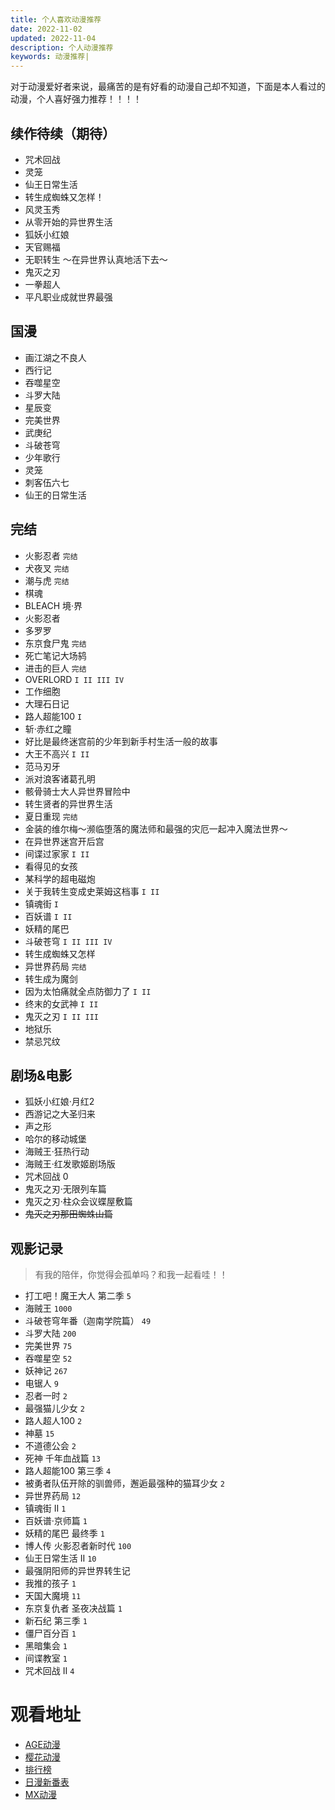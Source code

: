 ```yaml
---
title: 个人喜欢动漫推荐
date: 2022-11-02
updated: 2022-11-04
description: 个人动漫推荐
keywords: 动漫推荐|
---
```


对于动漫爱好者来说，最痛苦的是有好看的动漫自己却不知道，下面是本人看过的动漫，个人喜好强力推荐！！！！

## 续作待续（期待）
- 咒术回战
- 灵笼
- 仙王日常生活
- 转生成蜘蛛又怎样！
- 风灵玉秀
- 从零开始的异世界生活
- 狐妖小红娘
- 天官赐福
- 无职转生 ～在异世界认真地活下去～
- 鬼灭之刃
- 一拳超人
- 平凡职业成就世界最强

## 国漫
- 画江湖之不良人
- 西行记
- 吞噬星空
- 斗罗大陆
- 星辰变
- 完美世界
- 武庚纪
- 斗破苍穹
- 少年歌行
- 灵笼
- 刺客伍六七
- 仙王的日常生活


## 完结
- 火影忍者 `完结`
- 犬夜叉 `完结`
- 潮与虎 `完结`
- 棋魂
- BLEACH 境·界
- 火影忍者
- 多罗罗
- 东京食尸鬼 `完结`
- 死亡笔记大场鸫
- 进击的巨人 `完结`
- OVERLORD `I II III IV`
- 工作细胞
- 大理石日记
- 路人超能100 `I`
- 斩·赤红之瞳
- 好比是最终迷宫前的少年到新手村生活一般的故事
- 大王不高兴 `I II`
- 范马刃牙
- 派对浪客诸葛孔明
- 骸骨骑士大人异世界冒险中
- 转生贤者的异世界生活
- 夏日重现 `完结`
- 金装的维尔梅～濒临堕落的魔法师和最强的灾厄一起冲入魔法世界～
- 在异世界迷宫开后宫
- 间谍过家家 `I II`
- 看得见的女孩
- 某科学的超电磁炮
- 关于我转生变成史莱姆这档事 `I II`
- 镇魂街 `I`
- 百妖谱 `I II`
- 妖精的尾巴
- 斗破苍穹 `I II III IV`
- 转生成蜘蛛又怎样
- 异世界药局 `完结`
- 转生成为魔剑
- 因为太怕痛就全点防御力了 `I II`
- 终末的女武神 `I II`
- 鬼灭之刃 `I II III`
- 地狱乐
- 禁忌咒纹


## 剧场&电影
- 狐妖小红娘·月红2
- 西游记之大圣归来
- 声之形
- 哈尔的移动城堡
- 海贼王·狂热行动
- 海贼王·红发歌姬剧场版
- 咒术回战 0
- 鬼灭之刃·无限列车篇
- 鬼灭之刃·柱众会议蝶屋敷篇
- ~~鬼灭之刃那田蜘蛛山篇~~

## 观影记录
> 有我的陪伴，你觉得会孤单吗？和我一起看哇！！
- 打工吧！魔王大人 第二季 `5`
- 海贼王 `1000`
- 斗破苍穹年番（迦南学院篇） `49`
- 斗罗大陆 `200`
- 完美世界 `75`
- 吞噬星空 `52`
- 妖神记 `267`
- 电锯人 `9`
- 忍者一时 `2`
- 最强猫儿少女 `2`
- 路人超人100 `2`
- 神墓 `15`
- 不道德公会 `2`
- 死神 千年血战篇 `13`
- 路人超能100 第三季 `4`
- 被勇者队伍开除的驯兽师，邂逅最强种的猫耳少女 `2`
- 异世界药局 `12`
- 镇魂街 II `1`
- 百妖谱·京师篇 `1`
- 妖精的尾巴 最终季 `1`
- 博人传 火影忍者新时代 `100`
- 仙王日常生活 II `10`
- 最强阴阳师的异世界转生记
- 我推的孩子 `1`
- 天国大魔境 `11`
- 东京复仇者 圣夜决战篇 `1`
- 新石纪 第三季 `1`
- 僵尸百分百 `1`
- 黑暗集会 `1`
- 间谍教室 `1`
- 咒术回战 II `4`



# 观看地址

- [AGE动漫](https://www.agemys.net/)
- [樱花动漫](http://www.yinghuacd.com/)
- [排行榜](https://www.agemys.net/rank)
- [日漫新番表](https://acgsecrets.hk/bangumi)
- [MX动漫](http://www.mxdm9.com/)

